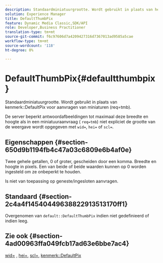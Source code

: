 ```yaml
---
description: Standaardminiatuurgrootte. Wordt gebruikt in plaats van het kenmerk DefaultPix voor aanvragen van miniaturen (req=tmb).
solution: Experience Manager
title: DefaultThumbPix
feature: Dynamic Media Classic,SDK/API
role: Developer,Business Practitioner
translation-type: tm+mt
source-git-commit: f6c97606d7a4209427316d7367013ad9585a5cae
workflow-type: tm+mt
source-wordcount: '118'
ht-degree: 0%

---
```



# DefaultThumbPix{#defaultthumbpix}

Standaardminiatuurgrootte. Wordt gebruikt in plaats van kenmerk::DefaultPix voor aanvragen van miniaturen (req=tmb).

De server beperkt antwoordafbeeldingen tot maximaal deze breedte en hoogte als in een miniatuuraanvraag ( `req=tmb`) niet expliciet de grootte van de weergave wordt opgegeven met `wid=`, `hei=` of `scl=`.

## Eigenschappen {#section-650d9b1194fb4c47a03c6809e6b4af0e}

Twee gehele getallen, 0 of groter, gescheiden door een komma. Breedte en hoogte in pixels. Een van beide of beide waarden kunnen op 0 worden ingesteld om ze onbeperkt te houden.

Is niet van toepassing op geneste/ingesloten aanvragen.

## Standaard {#section-2c4a4f14540449638822913513170ff1}

Overgenomen van `default::DefaultThumbPix` indien niet gedefinieerd of indien leeg.

## Zie ook {#section-4ad00963ffa049fcb17ad63e6bbe7ac4}

[wid=](../../../../../is-api/http-ref/image-serving-api-ref/c-http-protocol-reference/c-command-reference/r-is-http-wid.md#reference-bfeadcb67bf4485f851eb21345527e47) ,  [hei=](../../../../../is-api/http-ref/image-serving-api-ref/c-http-protocol-reference/c-command-reference/r-is-http-hei.md#reference-6d6f556ccc0e4b98a815e8a5c1944a96),  [scl=](../../../../../is-api/http-ref/image-serving-api-ref/c-http-protocol-reference/c-command-reference/r-scl.md#reference-b2a74e493d0d407e98fe350551ba3fcc),  [kenmerk::DefaultPix](../../../../../is-api/image-catalog/image-serving-api-ref/c-image-catalog-reference/c-attributes-reference/r-defaultpix.md#reference-996b2c22b30f4fd9b970c84063306df1)
